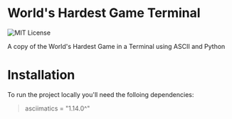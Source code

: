 # World's Hardest Game Terminal

<img src="https://camo.githubusercontent.com/c68f415fb16d96a5bb7e6946e89f403e7e68f1ac6fe494718210c3b46347e4f6/687474703a2f2f696d672e736869656c64732e696f2f3a6c6963656e73652d6d69742d626c75652e737667" alt="MIT License">

A copy of the World's Hardest Game in a Terminal using ASCII and Python

# Installation

To run the project locally you'll need the folloing dependencies:
> asciimatics = "1.14.0^"

